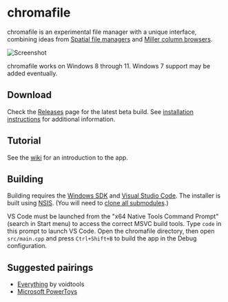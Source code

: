 # chromafile

chromafile is an experimental file manager with a unique interface, combining ideas from [Spatial file managers](https://en.wikipedia.org/wiki/Spatial_file_manager) and [Miller column browsers](https://en.wikipedia.org/wiki/Miller_columns).

![Screenshot](https://user-images.githubusercontent.com/8228102/181127811-944c357c-617e-4868-b20c-63dccfa26ed8.png)

chromafile works on Windows 8 through 11. Windows 7 support may be added eventually.

## Download

Check the [Releases](https://github.com/vanjac/chromafile/releases) page for the latest beta build. See [installation instructions](https://github.com/vanjac/chromafile/wiki/Installation) for additional information.

## Tutorial

See the [wiki](https://github.com/vanjac/chromafile/wiki/Tutorial) for an introduction to the app.

## Building

Building requires the [Windows SDK](https://developer.microsoft.com/en-us/windows/downloads/windows-sdk/) and [Visual Studio Code](https://code.visualstudio.com/). The installer is built using [NSIS](https://nsis.sourceforge.io/Main_Page). (You will need to [clone all submodules](https://git-scm.com/book/en/v2/Git-Tools-Submodules#_cloning_submodules).)

VS Code must be launched from the "x64 Native Tools Command Prompt" (search in Start menu) to access the correct MSVC build tools. Type `code` in this prompt to launch VS Code. Open the chromafile directory, then open `src/main.cpp` and press `Ctrl+Shift+B` to build the app in the Debug configuration.

## Suggested pairings

- [Everything](https://www.voidtools.com/) by voidtools
- [Microsoft PowerToys](https://github.com/microsoft/PowerToys)
